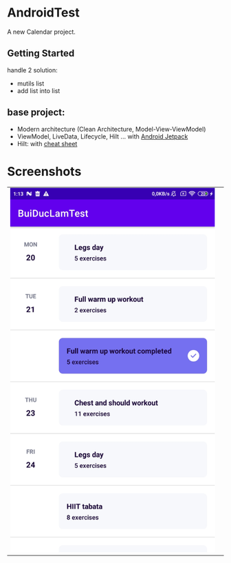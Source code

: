 # AndroidTest
A new Calendar project.
## Getting Started
handle 2 solution:
+ mutils list
+ add list into list
## base project:
-   Modern architecture (Clean Architecture, Model-View-ViewModel)
-   ViewModel, LiveData, Lifecycle, Hilt ... with [Android Jetpack](https://developer.android.com/jetpack)
-   Hilt: with [cheat sheet](https://developer.android.com/images/training/dependency-injection/hilt-annotations.pdf)
# Screenshots
|                         |                         |
|        :---:            |          :---:          |
| ![](screenshots/img.png) |